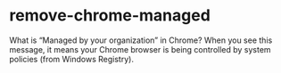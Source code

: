 # remove-chrome-managed
What is “Managed by your organization” in Chrome?  When you see this message, it means your Chrome browser is being controlled by system policies (from Windows Registry).
